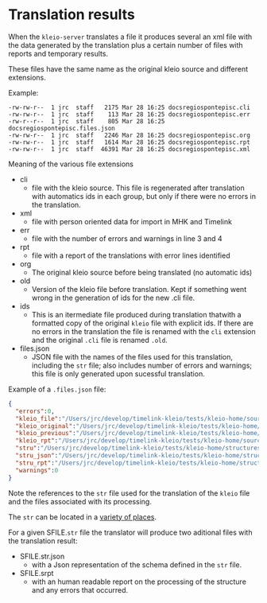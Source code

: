 # Translation results

When the `kleio-server` translates a file
it produces several an xml file with
the data generated by the translation 
plus a certain number of files with
reports and temporary results.

These files have the same name as the original kleio source
and different extensions.

Example:

    -rw-rw-r--  1 jrc  staff   2175 Mar 28 16:25 docsregiospontepisc.cli
    -rw-rw-r--  1 jrc  staff    113 Mar 28 16:25 docsregiospontepisc.err
    -rw-r--r--  1 jrc  staff    805 Mar 28 16:25 docsregiospontepisc.files.json
    -rw-rw-r--  1 jrc  staff   2246 Mar 28 16:25 docsregiospontepisc.org
    -rw-rw-r--  1 jrc  staff   1614 Mar 28 16:25 docsregiospontepisc.rpt
    -rw-rw-r--  1 jrc  staff  46391 Mar 28 16:25 docsregiospontepisc.xml

Meaning of the various file extensions
* cli
  * file with the kleio source. This file is regenerated
    after translation with automatics ids in each group, but
    only if there were no errors in the translation.
* xml
  * file with person oriented data for import in MHK and Timelink
* err
  * file with the number of errors and warnings in line 3 and 4
* rpt
  * file with a report of the translations with error lines identified
* org
  * The original kleio source before being translated (no automatic ids)
* old
  * Version of the kleio file before translation. Kept if something
    went wrong in the generation of ids for the new .cli file.
* ids
  * This is an itermediate file produced during translation 
    thatwith a formatted copy of the original `kleio` file
    with explicit ids. If there are no errors in the translation
    the file is renamed with the `cli` extension and the original
    `.cli` file is renamed `.old`. 
* files.json
  * JSON file with the names of the files used for this translation,
    including the `str` file; also includes number of errors and warnings;
    this file is only generated upon sucessful translation.


Example of a `.files.json` file:

```json
{
  "errors":0,
  "kleio_file":"/Users/jrc/develop/timelink-kleio/tests/kleio-home/sources/api/varia/auc_cartulario18.cli",
  "kleio_original":"/Users/jrc/develop/timelink-kleio/tests/kleio-home/sources/api/varia/auc_cartulario18.org",
  "kleio_previous":"/Users/jrc/develop/timelink-kleio/tests/kleio-home/sources/api/varia/auc_cartulario18.old",
  "kleio_rpt":"/Users/jrc/develop/timelink-kleio/tests/kleio-home/sources/api/varia/auc_cartulario18.rpt",
  "stru":"/Users/jrc/develop/timelink-kleio/tests/kleio-home/structures/api/varia/auc_cartulario18.str",
  "stru_json":"/Users/jrc/develop/timelink-kleio/tests/kleio-home/structures/api/varia/auc_cartulario18.str.json",
  "stru_rpt":"/Users/jrc/develop/timelink-kleio/tests/kleio-home/structures/api/varia/auc_cartulario18.srpt",
  "warnings":0
}
```

Note the references to the `str` file used for the translation
of the `kleio` file and the files associated with its 
processing. 

The `str` can be located in a [variety of places](stru_file_location.md).

For a given SFILE.`str` file the translator will produce two aditional
files with the translation result:

* SFILE.str.json
  * with a Json representation of the schema defined in the `str` file.
* SFILE.srpt
  * with an human readable report on the processing of the structure and
    any errors that occurred.
    
     
    
